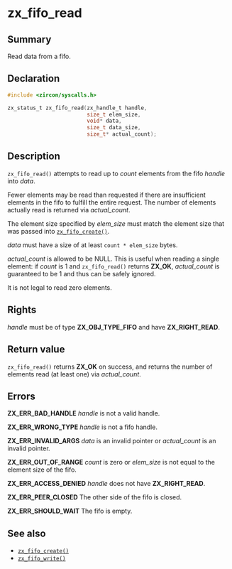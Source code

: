 <!-- Generated by zircon/scripts/update-docs-from-fidl, do not edit! -->
# zx_fifo_read

## Summary

Read data from a fifo.

## Declaration

```c
#include <zircon/syscalls.h>

zx_status_t zx_fifo_read(zx_handle_t handle,
                         size_t elem_size,
                         void* data,
                         size_t data_size,
                         size_t* actual_count);
```

## Description

`zx_fifo_read()` attempts to read up to *count* elements from the fifo
*handle* into *data*.

Fewer elements may be read than requested if there are insufficient
elements in the fifo to fulfill the entire request. The number of
elements actually read is returned via *actual_count*.

The element size specified by *elem_size* must match the element size
that was passed into [`zx_fifo_create()`].

*data* must have a size of at least `count * elem_size` bytes.

*actual_count* is allowed to be NULL. This is useful when reading
a single element: if *count* is 1 and `zx_fifo_read()` returns **ZX_OK**,
*actual_count* is guaranteed to be 1 and thus can be safely ignored.

It is not legal to read zero elements.

## Rights

*handle* must be of type **ZX_OBJ_TYPE_FIFO** and have **ZX_RIGHT_READ**.

## Return value

`zx_fifo_read()` returns **ZX_OK** on success, and returns
the number of elements read (at least one) via *actual_count*.

## Errors

**ZX_ERR_BAD_HANDLE**  *handle* is not a valid handle.

**ZX_ERR_WRONG_TYPE**  *handle* is not a fifo handle.

**ZX_ERR_INVALID_ARGS**  *data* is an invalid pointer or *actual_count*
is an invalid pointer.

**ZX_ERR_OUT_OF_RANGE**  *count* is zero or *elem_size* is not equal
to the element size of the fifo.

**ZX_ERR_ACCESS_DENIED**  *handle* does not have **ZX_RIGHT_READ**.

**ZX_ERR_PEER_CLOSED**  The other side of the fifo is closed.

**ZX_ERR_SHOULD_WAIT**  The fifo is empty.

## See also

 - [`zx_fifo_create()`]
 - [`zx_fifo_write()`]

[`zx_fifo_create()`]: fifo_create.md
[`zx_fifo_write()`]: fifo_write.md

